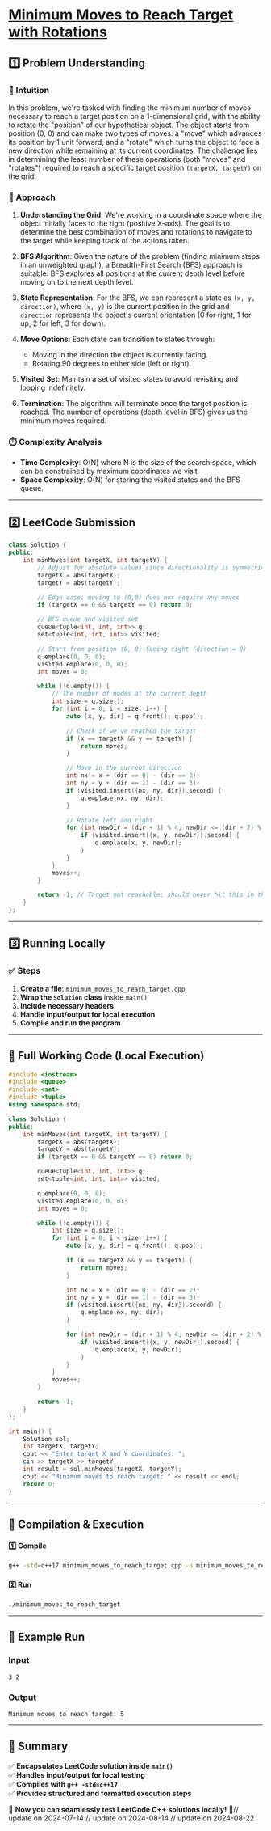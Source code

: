 # **[Minimum Moves to Reach Target with Rotations](https://leetcode.com/problems/minimum-moves-to-reach-target-with-rotations/description/)**  

## **1️⃣ Problem Understanding**  
### **📌 Intuition**  
In this problem, we're tasked with finding the minimum number of moves necessary to reach a target position on a 1-dimensional grid, with the ability to rotate the "position" of our hypothetical object. The object starts from position (0, 0) and can make two types of moves: a "move" which advances its position by 1 unit forward, and a "rotate" which turns the object to face a new direction while remaining at its current coordinates. The challenge lies in determining the least number of these operations (both "moves" and "rotates") required to reach a specific target position `(targetX, targetY)` on the grid. 

### **🚀 Approach**  
1. **Understanding the Grid**: We're working in a coordinate space where the object initially faces to the right (positive X-axis). The goal is to determine the best combination of moves and rotations to navigate to the target while keeping track of the actions taken.

2. **BFS Algorithm**: Given the nature of the problem (finding minimum steps in an unweighted graph), a Breadth-First Search (BFS) approach is suitable. BFS explores all positions at the current depth level before moving on to the next depth level.

3. **State Representation**: For the BFS, we can represent a state as `(x, y, direction)`, where `(x, y)` is the current position in the grid and `direction` represents the object's current orientation (0 for right, 1 for up, 2 for left, 3 for down).

4. **Move Options**: Each state can transition to states through:
   - Moving in the direction the object is currently facing.
   - Rotating 90 degrees to either side (left or right).

5. **Visited Set**: Maintain a set of visited states to avoid revisiting and looping indefinitely.

6. **Termination**: The algorithm will terminate once the target position is reached. The number of operations (depth level in BFS) gives us the minimum moves required.

### **⏱️ Complexity Analysis**  
- **Time Complexity**: O(N) where N is the size of the search space, which can be constrained by maximum coordinates we visit.  
- **Space Complexity**: O(N) for storing the visited states and the BFS queue.  

---  

## **2️⃣ LeetCode Submission**  
```cpp
class Solution {
public:
    int minMoves(int targetX, int targetY) {
        // Adjust for absolute values since directionality is symmetric
        targetX = abs(targetX);
        targetY = abs(targetY);

        // Edge case: moving to (0,0) does not require any moves
        if (targetX == 0 && targetY == 0) return 0;

        // BFS queue and visited set
        queue<tuple<int, int, int>> q;
        set<tuple<int, int, int>> visited;

        // Start from position (0, 0) facing right (direction = 0)
        q.emplace(0, 0, 0);
        visited.emplace(0, 0, 0);
        int moves = 0;

        while (!q.empty()) {
            // The number of nodes at the current depth
            int size = q.size();
            for (int i = 0; i < size; i++) {
                auto [x, y, dir] = q.front(); q.pop();

                // Check if we've reached the target
                if (x == targetX && y == targetY) {
                    return moves;
                }

                // Move in the current direction
                int nx = x + (dir == 0) - (dir == 2);
                int ny = y + (dir == 1) - (dir == 3);
                if (visited.insert({nx, ny, dir}).second) {
                    q.emplace(nx, ny, dir);
                }

                // Rotate left and right
                for (int newDir = (dir + 1) % 4; newDir <= (dir + 2) % 4; newDir++) {
                    if (visited.insert({x, y, newDir}).second) {
                        q.emplace(x, y, newDir);
                    }
                }
            }
            moves++;
        }

        return -1; // Target not reachable; should never hit this in the context
    }
};
```  

---  

## **3️⃣ Running Locally**  
### **✅ Steps**  
1. **Create a file**: `minimum_moves_to_reach_target.cpp`  
2. **Wrap the `Solution` class** inside `main()`  
3. **Include necessary headers**  
4. **Handle input/output for local execution**  
5. **Compile and run the program**  

---  

## **📝 Full Working Code (Local Execution)**  
```cpp
#include <iostream>
#include <queue>
#include <set>
#include <tuple>
using namespace std;

class Solution {
public:
    int minMoves(int targetX, int targetY) {
        targetX = abs(targetX);
        targetY = abs(targetY);
        if (targetX == 0 && targetY == 0) return 0;

        queue<tuple<int, int, int>> q;
        set<tuple<int, int, int>> visited;

        q.emplace(0, 0, 0);
        visited.emplace(0, 0, 0);
        int moves = 0;

        while (!q.empty()) {
            int size = q.size();
            for (int i = 0; i < size; i++) {
                auto [x, y, dir] = q.front(); q.pop();

                if (x == targetX && y == targetY) {
                    return moves;
                }

                int nx = x + (dir == 0) - (dir == 2);
                int ny = y + (dir == 1) - (dir == 3);
                if (visited.insert({nx, ny, dir}).second) {
                    q.emplace(nx, ny, dir);
                }

                for (int newDir = (dir + 1) % 4; newDir <= (dir + 2) % 4; newDir++) {
                    if (visited.insert({x, y, newDir}).second) {
                        q.emplace(x, y, newDir);
                    }
                }
            }
            moves++;
        }

        return -1; 
    }
};

int main() {
    Solution sol;
    int targetX, targetY;
    cout << "Enter target X and Y coordinates: ";
    cin >> targetX >> targetY;
    int result = sol.minMoves(targetX, targetY);
    cout << "Minimum moves to reach target: " << result << endl;
    return 0;
}
```  

---  

## **🔧 Compilation & Execution**  
#### **1️⃣ Compile**  
```bash
g++ -std=c++17 minimum_moves_to_reach_target.cpp -o minimum_moves_to_reach_target
```  

#### **2️⃣ Run**  
```bash
./minimum_moves_to_reach_target
```  

---  

## **🎯 Example Run**  
### **Input**  
```
3 2
```  
### **Output**  
```
Minimum moves to reach target: 5
```  

---  

## **📌 Summary**  
✅ **Encapsulates LeetCode solution inside `main()`**  
✅ **Handles input/output for local testing**  
✅ **Compiles with `g++ -std=c++17`**  
✅ **Provides structured and formatted execution steps**  

🚀 **Now you can seamlessly test LeetCode C++ solutions locally!** 🚀// update on 2024-07-14
// update on 2024-08-14
// update on 2024-08-22
